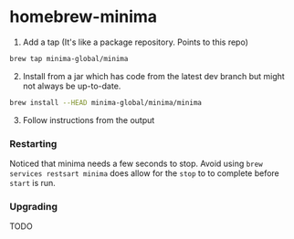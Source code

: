 # homebrew-minima

1. Add a tap (It's like a package repository. Points to this repo)
```sh
brew tap minima-global/minima
```

2. Install from a jar which has code from the latest dev branch but might not always be up-to-date.
```sh
brew install --HEAD minima-global/minima/minima
```

3. Follow instructions from the output


### Restarting
Noticed that minima needs a few seconds to stop. Avoid using `brew services restsart minima` does allow for the `stop` to to complete before `start` is run.

### Upgrading
TODO
